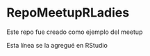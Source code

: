 # RepoMeetupRLadies
Este repo fue creado como ejemplo del meetup

Esta línea se la agregué en RStudio
